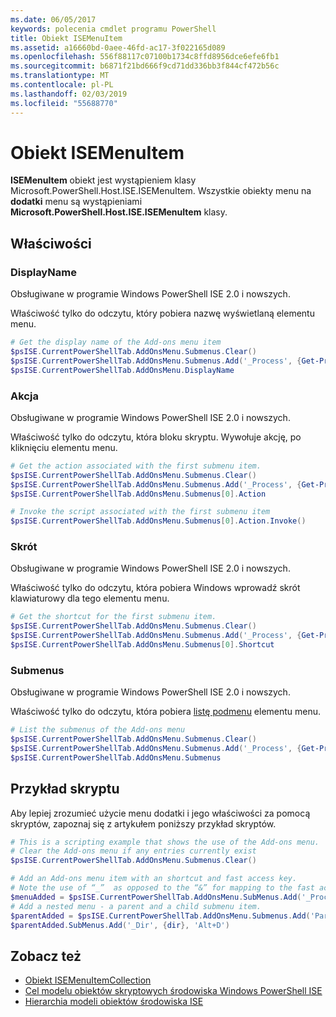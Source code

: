 ```yaml
---
ms.date: 06/05/2017
keywords: polecenia cmdlet programu PowerShell
title: Obiekt ISEMenuItem
ms.assetid: a16660bd-0aee-46fd-ac17-3f022165d089
ms.openlocfilehash: 556f88117c07100b1734c8ffd8956dce6efe6fb1
ms.sourcegitcommit: b6871f21bd666f9cd71dd336bb3f844cf472b56c
ms.translationtype: MT
ms.contentlocale: pl-PL
ms.lasthandoff: 02/03/2019
ms.locfileid: "55688770"
---
```

# <a name="the-isemenuitem-object"></a>Obiekt ISEMenuItem

**ISEMenuItem** obiekt jest wystąpieniem klasy Microsoft.PowerShell.Host.ISE.ISEMenuItem. Wszystkie obiekty menu na **dodatki** menu są wystąpieniami **Microsoft.PowerShell.Host.ISE.ISEMenuItem** klasy.

## <a name="properties"></a>Właściwości

### <a name="displayname"></a>DisplayName

Obsługiwane w programie Windows PowerShell ISE 2.0 i nowszych.

Właściwość tylko do odczytu, który pobiera nazwę wyświetlaną elementu menu.

```powershell
# Get the display name of the Add-ons menu item
$psISE.CurrentPowerShellTab.AddOnsMenu.Submenus.Clear()
$psISE.CurrentPowerShellTab.AddOnsMenu.Submenus.Add('_Process', {Get-Process}, 'Alt+P')
$psISE.CurrentPowerShellTab.AddOnsMenu.DisplayName
```

### <a name="action"></a>Akcja

Obsługiwane w programie Windows PowerShell ISE 2.0 i nowszych.

Właściwość tylko do odczytu, która bloku skryptu. Wywołuje akcję, po kliknięciu elementu menu.

```powershell
# Get the action associated with the first submenu item.
$psISE.CurrentPowerShellTab.AddOnsMenu.Submenus.Clear()
$psISE.CurrentPowerShellTab.AddOnsMenu.Submenus.Add('_Process', {Get-Process}, 'Alt+P')
$psISE.CurrentPowerShellTab.AddOnsMenu.Submenus[0].Action

# Invoke the script associated with the first submenu item
$psISE.CurrentPowerShellTab.AddOnsMenu.Submenus[0].Action.Invoke()
```

### <a name="shortcut"></a>Skrót

Obsługiwane w programie Windows PowerShell ISE 2.0 i nowszych.

Właściwość tylko do odczytu, która pobiera Windows wprowadź skrót klawiaturowy dla tego elementu menu.

```powershell
# Get the shortcut for the first submenu item.
$psISE.CurrentPowerShellTab.AddOnsMenu.Submenus.Clear()
$psISE.CurrentPowerShellTab.AddOnsMenu.Submenus.Add('_Process', {Get-Process}, 'Alt+P')
$psISE.CurrentPowerShellTab.AddOnsMenu.Submenus[0].Shortcut
```

### <a name="submenus"></a>Submenus

Obsługiwane w programie Windows PowerShell ISE 2.0 i nowszych.

Właściwość tylko do odczytu, która pobiera [listę podmenu](The-ISEMenuItemCollection-Object.md) elementu menu.

```powershell
# List the submenus of the Add-ons menu
$psISE.CurrentPowerShellTab.AddOnsMenu.Submenus.Clear()
$psISE.CurrentPowerShellTab.AddOnsMenu.Submenus.Add('_Process', {Get-Process}, 'Alt+P')
$psISE.CurrentPowerShellTab.AddOnsMenu.Submenus
```

## <a name="scripting-example"></a>Przykład skryptu

Aby lepiej zrozumieć użycie menu dodatki i jego właściwości za pomocą skryptów, zapoznaj się z artykułem poniższy przykład skryptów.

```powershell
# This is a scripting example that shows the use of the Add-ons menu.
# Clear the Add-ons menu if any entries currently exist
$psISE.CurrentPowerShellTab.AddOnsMenu.Submenus.Clear()

# Add an Add-ons menu item with an shortcut and fast access key.
# Note the use of “_”  as opposed to the “&” for mapping to the fast access key letter for the menu item.
$menuAdded = $psISE.CurrentPowerShellTab.AddOnsMenu.SubMenus.Add('_Process', {Get-Process}, 'Alt+P')
# Add a nested menu - a parent and a child submenu item.
$parentAdded = $psISE.CurrentPowerShellTab.AddOnsMenu.Submenus.Add('Parent', $null, $null)
$parentAdded.SubMenus.Add('_Dir', {dir}, 'Alt+D')
```

## <a name="see-also"></a>Zobacz też

- [Obiekt ISEMenuItemCollection](The-ISEMenuItemCollection-Object.md)
- [Cel modelu obiektów skryptowych środowiska Windows PowerShell ISE](Purpose-of-the-Windows-PowerShell-ISE-Scripting-Object-Model.md)
- [Hierarchia modeli obiektów środowiska ISE](The-ISE-Object-Model-Hierarchy.md)